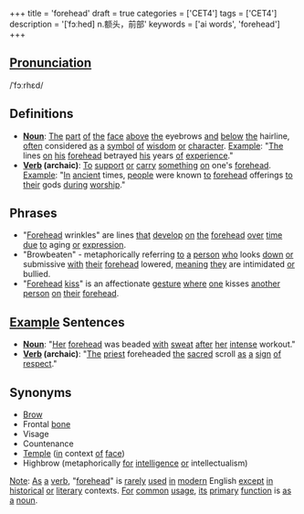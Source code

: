 +++
title = 'forehead'
draft = true
categories = ['CET4']
tags = ['CET4']
description = '[ˈfɔːhed] n.额头，前部'
keywords = ['ai words', 'forehead']
+++

## [Pronunciation](/en/post/pronunciation/)
/ˈfɔːrhɛd/

## Definitions
- **[Noun](/en/post/noun/)**: [The](/en/post/the/) [part](/en/post/part/) [of](/en/post/of/) [the](/en/post/the/) [face](/en/post/face/) [above](/en/post/above/) [the](/en/post/the/) eyebrows [and](/en/post/and/) [below](/en/post/below/) [the](/en/post/the/) hairline, [often](/en/post/often/) considered [as](/en/post/as/) [a](/en/post/a/) [symbol](/en/post/symbol/) [of](/en/post/of/) [wisdom](/en/post/wisdom/) [or](/en/post/or/) [character](/en/post/character/). [Example](/en/post/example/): "[The](/en/post/the/) lines [on](/en/post/on/) [his](/en/post/his/) [forehead](/en/post/forehead/) betrayed [his](/en/post/his/) years [of](/en/post/of/) [experience](/en/post/experience/)."
- **[Verb](/en/post/verb/) (archaic)**: [To](/en/post/to/) [support](/en/post/support/) [or](/en/post/or/) [carry](/en/post/carry/) [something](/en/post/something/) [on](/en/post/on/) one's [forehead](/en/post/forehead/). [Example](/en/post/example/): "[In](/en/post/in/) [ancient](/en/post/ancient/) times, [people](/en/post/people/) were known [to](/en/post/to/) [forehead](/en/post/forehead/) offerings [to](/en/post/to/) [their](/en/post/their/) gods [during](/en/post/during/) [worship](/en/post/worship/)."

## Phrases
- "[Forehead](/en/post/forehead/) wrinkles" are lines [that](/en/post/that/) [develop](/en/post/develop/) [on](/en/post/on/) [the](/en/post/the/) [forehead](/en/post/forehead/) [over](/en/post/over/) [time](/en/post/time/) [due](/en/post/due/) [to](/en/post/to/) aging [or](/en/post/or/) [expression](/en/post/expression/).
- "Browbeaten" - metaphorically referring [to](/en/post/to/) [a](/en/post/a/) [person](/en/post/person/) [who](/en/post/who/) looks [down](/en/post/down/) [or](/en/post/or/) submissive [with](/en/post/with/) [their](/en/post/their/) [forehead](/en/post/forehead/) lowered, [meaning](/en/post/meaning/) [they](/en/post/they/) are intimidated [or](/en/post/or/) bullied.
- "[Forehead](/en/post/forehead/) [kiss](/en/post/kiss/)" is an affectionate [gesture](/en/post/gesture/) [where](/en/post/where/) [one](/en/post/one/) kisses [another](/en/post/another/) [person](/en/post/person/) [on](/en/post/on/) [their](/en/post/their/) [forehead](/en/post/forehead/).

## [Example](/en/post/example/) Sentences
- **[Noun](/en/post/noun/)**: "[Her](/en/post/her/) [forehead](/en/post/forehead/) was beaded [with](/en/post/with/) [sweat](/en/post/sweat/) [after](/en/post/after/) [her](/en/post/her/) [intense](/en/post/intense/) workout."
- **[Verb](/en/post/verb/) (archaic)**: "[The](/en/post/the/) [priest](/en/post/priest/) foreheaded [the](/en/post/the/) [sacred](/en/post/sacred/) scroll [as](/en/post/as/) [a](/en/post/a/) [sign](/en/post/sign/) [of](/en/post/of/) [respect](/en/post/respect/)."

## Synonyms
- [Brow](/en/post/brow/)
- Frontal [bone](/en/post/bone/)
- Visage
- Countenance
- [Temple](/en/post/temple/) ([in](/en/post/in/) context [of](/en/post/of/) [face](/en/post/face/))
- Highbrow (metaphorically [for](/en/post/for/) [intelligence](/en/post/intelligence/) [or](/en/post/or/) intellectualism) 

[Note](/en/post/note/): [As](/en/post/as/) [a](/en/post/a/) [verb](/en/post/verb/), "[forehead](/en/post/forehead/)" is [rarely](/en/post/rarely/) [used](/en/post/used/) [in](/en/post/in/) [modern](/en/post/modern/) English [except](/en/post/except/) [in](/en/post/in/) [historical](/en/post/historical/) [or](/en/post/or/) [literary](/en/post/literary/) contexts. [For](/en/post/for/) [common](/en/post/common/) [usage](/en/post/usage/), [its](/en/post/its/) [primary](/en/post/primary/) [function](/en/post/function/) is [as](/en/post/as/) [a](/en/post/a/) [noun](/en/post/noun/).
